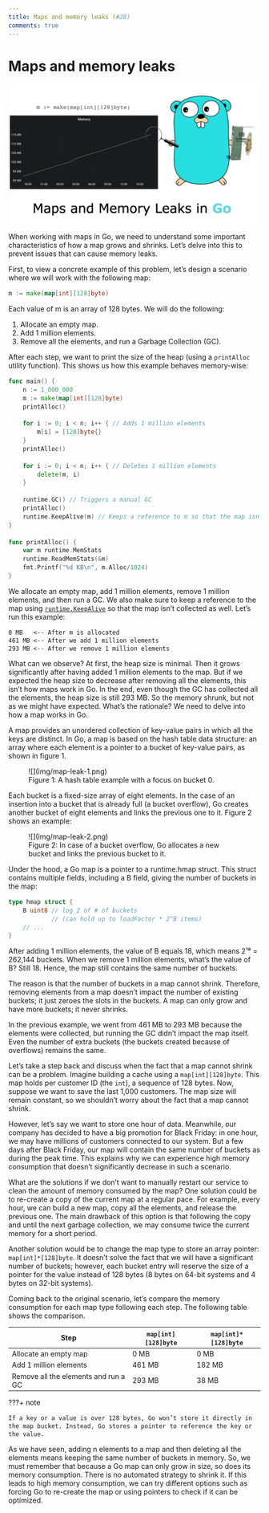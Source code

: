 ```yaml
---
title: Maps and memory leaks (#28)
comments: true
---
```


# Maps and memory leaks

![](img/28-maps-memory-leaks.png)

When working with maps in Go, we need to understand some important characteristics of how a map grows and shrinks. Let’s delve into this to prevent issues that can cause memory leaks.

First, to view a concrete example of this problem, let’s design a scenario where we will work with the following map:

```go
m := make(map[int][128]byte)
```

Each value of m is an array of 128 bytes. We will do the following:

1. Allocate an empty map.
2. Add 1 million elements.
3. Remove all the elements, and run a Garbage Collection (GC).

After each step, we want to print the size of the heap (using a `printAlloc` utility function). This shows us how this example behaves memory-wise:

```go
func main() {
	n := 1_000_000
	m := make(map[int][128]byte)
	printAlloc()

	for i := 0; i < n; i++ { // Adds 1 million elements
		m[i] = [128]byte{}
	}
	printAlloc()

	for i := 0; i < n; i++ { // Deletes 1 million elements
		delete(m, i)
	}

	runtime.GC() // Triggers a manual GC
	printAlloc()
	runtime.KeepAlive(m) // Keeps a reference to m so that the map isn’t collected
}

func printAlloc() {
	var m runtime.MemStats
	runtime.ReadMemStats(&m)
	fmt.Printf("%d KB\n", m.Alloc/1024)
}
```

We allocate an empty map, add 1 million elements, remove 1 million elements, and then run a GC. We also make sure to keep a reference to the map using [`runtime.KeepAlive`](https://pkg.go.dev/runtime#KeepAlive) so that the map isn’t collected as well. Let’s run this example:

```
0 MB   <-- After m is allocated
461 MB <-- After we add 1 million elements
293 MB <-- After we remove 1 million elements
```

What can we observe? At first, the heap size is minimal. Then it grows significantly after having added 1 million elements to the map. But if we expected the heap size to decrease after removing all the elements, this isn’t how maps work in Go. In the end, even though the GC has collected all the elements, the heap size is still 293 MB. So the memory shrunk, but not as we might have expected. What’s the rationale? We need to delve into how a map works in Go.

A map provides an unordered collection of key-value pairs in which all the keys are distinct. In Go, a map is based on the hash table data structure: an array where each element is a pointer to a bucket of key-value pairs, as shown in figure 1.

<figure markdown>
  ![](img/map-leak-1.png)
  <figcaption>Figure 1: A hash table example with a focus on bucket 0.</figcaption>
</figure>

Each bucket is a fixed-size array of eight elements. In the case of an insertion into a bucket that is already full (a bucket overflow), Go creates another bucket of eight elements and links the previous one to it. Figure 2 shows an example:

<figure markdown>
  ![](img/map-leak-2.png)
  <figcaption>Figure 2: In case of a bucket overflow, Go allocates a new bucket and links the previous bucket to it.</figcaption>
</figure>


Under the hood, a Go map is a pointer to a runtime.hmap struct. This struct contains multiple fields, including a B field, giving the number of buckets in the map:

```go
type hmap struct {
    B uint8 // log_2 of # of buckets
            // (can hold up to loadFactor * 2^B items)
    // ...
}
```

After adding 1 million elements, the value of B equals 18, which means 2¹⁸ = 262,144 buckets. When we remove 1 million elements, what’s the value of B? Still 18. Hence, the map still contains the same number of buckets.

The reason is that the number of buckets in a map cannot shrink. Therefore, removing elements from a map doesn’t impact the number of existing buckets; it just zeroes the slots in the buckets. A map can only grow and have more buckets; it never shrinks.

In the previous example, we went from 461 MB to 293 MB because the elements were collected, but running the GC didn’t impact the map itself. Even the number of extra buckets (the buckets created because of overflows) remains the same.

Let’s take a step back and discuss when the fact that a map cannot shrink can be a problem. Imagine building a cache using a `map[int][128]byte`. This map holds per customer ID (the `int`), a sequence of 128 bytes. Now, suppose we want to save the last 1,000 customers. The map size will remain constant, so we shouldn’t worry about the fact that a map cannot shrink.

However, let’s say we want to store one hour of data. Meanwhile, our company has decided to have a big promotion for Black Friday: in one hour, we may have millions of customers connected to our system. But a few days after Black Friday, our map will contain the same number of buckets as during the peak time. This explains why we can experience high memory consumption that doesn’t significantly decrease in such a scenario.

What are the solutions if we don’t want to manually restart our service to clean the amount of memory consumed by the map? One solution could be to re-create a copy of the current map at a regular pace. For example, every hour, we can build a new map, copy all the elements, and release the previous one. The main drawback of this option is that following the copy and until the next garbage collection, we may consume twice the current memory for a short period.

Another solution would be to change the map type to store an array pointer: `map[int]*[128]byte`. It doesn’t solve the fact that we will have a significant number of buckets; however, each bucket entry will reserve the size of a pointer for the value instead of 128 bytes (8 bytes on 64-bit systems and 4 bytes on 32-bit systems).

Coming back to the original scenario, let’s compare the memory consumption for each map type following each step. The following table shows the comparison.

| Step  | `map[int][128]byte`  | `map[int]*[128]byte`  |
|---|---|---|
|  Allocate an empty map | 0 MB  | 0 MB  |
|  Add 1 million elements | 461 MB  |  182 MB |
| Remove all the elements and run a GC  |  293 MB | 38 MB  |

???+ note

    If a key or a value is over 128 bytes, Go won’t store it directly in the map bucket. Instead, Go stores a pointer to reference the key or the value.

As we have seen, adding n elements to a map and then deleting all the elements means keeping the same number of buckets in memory. So, we must remember that because a Go map can only grow in size, so does its memory consumption. There is no automated strategy to shrink it. If this leads to high memory consumption, we can try different options such as forcing Go to re-create the map or using pointers to check if it can be optimized.
